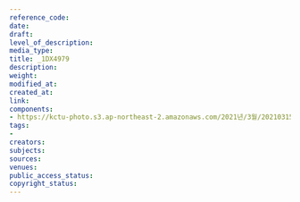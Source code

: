 ```yaml
---
reference_code: 
date: 
draft: 
level_of_description: 
media_type: 
title: _1DX4979
description: 
weight: 
modified_at: 
created_at: 
link: 
components:
- https://kctu-photo.s3.ap-northeast-2.amazonaws.com/2021년/3월/20210315_'거침없는+민주노총!+110만의+총파업'+2021년+민주노총+투쟁선포+기자회견/_1DX4979.jpg
tags:
- 
creators: 
subjects: 
sources: 
venues: 
public_access_status: 
copyright_status: 
---
```

